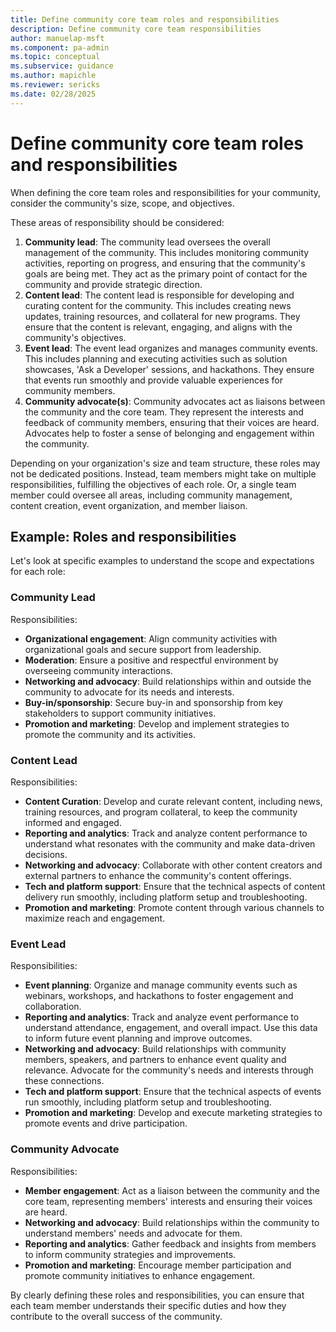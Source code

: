 ```yaml
---
title: Define community core team roles and responsibilities
description: Define community core team responsibilities
author: manuelap-msft
ms.component: pa-admin
ms.topic: conceptual
ms.subservice: guidance
ms.author: mapichle
ms.reviewer: sericks
ms.date: 02/28/2025
---
```


# Define community core team roles and responsibilities

When defining the core team roles and responsibilities for your community, consider the community's size, scope, and objectives. 

These areas of responsibility should be considered:

1. **Community lead**: The community lead oversees the overall management of the community. This includes monitoring community activities, reporting on progress, and ensuring that the community's goals are being met. They act as the primary point of contact for the community and provide strategic direction.
1. **Content lead**: The content lead is responsible for developing and curating content for the community. This includes creating news updates, training resources, and collateral for new programs. They ensure that the content is relevant, engaging, and aligns with the community's objectives.
1. **Event lead**: The event lead organizes and manages community events. This includes planning and executing activities such as solution showcases, 'Ask a Developer' sessions, and hackathons. They ensure that events run smoothly and provide valuable experiences for community members.
1. **Community advocate(s)**: Community advocates act as liaisons between the community and the core team. They represent the interests and feedback of community members, ensuring that their voices are heard. Advocates help to foster a sense of belonging and engagement within the community.

Depending on your organization's size and team structure, these roles may not be dedicated positions. Instead, team members might take on multiple responsibilities, fulfilling the objectives of each role. Or, a single team member could oversee all areas, including community management, content creation, event organization, and member liaison.

## Example: Roles and responsibilities

Let's look at specific examples to understand the scope and expectations for each role:

### Community Lead

Responsibilities:

- **Organizational engagement**: Align community activities with organizational goals and secure support from leadership.
- **Moderation**: Ensure a positive and respectful environment by overseeing community interactions.
- **Networking and advocacy**: Build relationships within and outside the community to advocate for its needs and interests.
- **Buy-in/sponsorship**: Secure buy-in and sponsorship from key stakeholders to support community initiatives.
- **Promotion and marketing**: Develop and implement strategies to promote the community and its activities.

### Content Lead

Responsibilities:

- **Content Curation**: Develop and curate relevant content, including news, training resources, and program collateral, to keep the community informed and engaged.
- **Reporting and analytics**: Track and analyze content performance to understand what resonates with the community and make data-driven decisions.
- **Networking and advocacy**: Collaborate with other content creators and external partners to enhance the community's content offerings.
- **Tech and platform support**: Ensure that the technical aspects of content delivery run smoothly, including platform setup and troubleshooting.
- **Promotion and marketing**: Promote content through various channels to maximize reach and engagement.

### Event Lead

Responsibilities:

- **Event planning**: Organize and manage community events such as webinars, workshops, and hackathons to foster engagement and collaboration.
- **Reporting and analytics**: Track and analyze event performance to understand attendance, engagement, and overall impact. Use this data to inform future event planning and improve outcomes.
- **Networking and advocacy**: Build relationships with community members, speakers, and partners to enhance event quality and relevance. Advocate for the community's needs and interests through these connections.
- **Tech and platform support**: Ensure that the technical aspects of events run smoothly, including platform setup and troubleshooting.
- **Promotion and marketing**: Develop and execute marketing strategies to promote events and drive participation.

### Community Advocate

Responsibilities:

- **Member engagement**: Act as a liaison between the community and the core team, representing members' interests and ensuring their voices are heard.
- **Networking and advocacy**: Build relationships within the community to understand members' needs and advocate for them.
- **Reporting and analytics**: Gather feedback and insights from members to inform community strategies and improvements.
- **Promotion and marketing**: Encourage member participation and promote community initiatives to enhance engagement.

By clearly defining these roles and responsibilities, you can ensure that each team member understands their specific duties and how they contribute to the overall success of the community.
